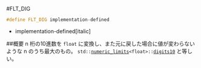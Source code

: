 #FLT_DIG
```cpp
#define FLT_DIG implementation-defined
```
* implementation-defined[italic]

##概要
n 桁の10進数を `float` に変換し、また元に戻した場合に値が変わらないような n のうち最大のもの。
`std::`[`numeric_limits`](/reference/limits/numeric_limits.md)`<float>::`[`digits10`](/reference/limits/numeric_limits/digits10.md) と等しい。
